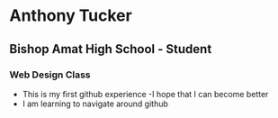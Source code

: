 # Anthony Tucker
## Bishop Amat High School - Student
### Web Design Class
- This is my first github experience
-I hope that I can become better
- I am learning to navigate around github
